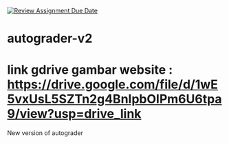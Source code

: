 [![Review Assignment Due Date](https://classroom.github.com/assets/deadline-readme-button-24ddc0f5d75046c5622901739e7c5dd533143b0c8e959d652212380cedb1ea36.svg)](https://classroom.github.com/a/8DBNpxcv)
# autograder-v2
# link gdrive gambar website : https://drive.google.com/file/d/1wE5vxUsL5SZTn2g4BnIpbOIPm6U6tpa9/view?usp=drive_link
New version of autograder
